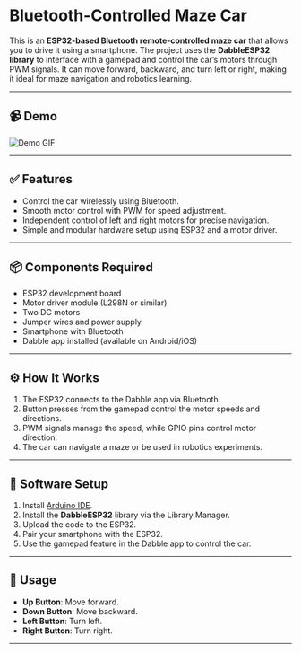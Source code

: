 # Bluetooth-Controlled Maze Car

This is an **ESP32-based Bluetooth remote-controlled maze car** that allows you to drive it using a smartphone. The project uses the **DabbleESP32 library** to interface with a gamepad and control the car’s motors through PWM signals. It can move forward, backward, and turn left or right, making it ideal for maze navigation and robotics learning.

---

## 📹 Demo

![Demo GIF](https://github.com/shettymahindra-l/Remote-controlled-Maze-Car/blob/7eb82bda9d149f623f12533d393f6a1ad6b19d3e/maze%20car.gif)


---

## ✅ Features

- Control the car wirelessly using Bluetooth.
- Smooth motor control with PWM for speed adjustment.
- Independent control of left and right motors for precise navigation.
- Simple and modular hardware setup using ESP32 and a motor driver.

---

## 📦 Components Required

- ESP32 development board  
- Motor driver module (L298N or similar)  
- Two DC motors  
- Jumper wires and power supply  
- Smartphone with Bluetooth  
- Dabble app installed (available on Android/iOS)

---

## ⚙ How It Works

1. The ESP32 connects to the Dabble app via Bluetooth.
2. Button presses from the gamepad control the motor speeds and directions.
3. PWM signals manage the speed, while GPIO pins control motor direction.
4. The car can navigate a maze or be used in robotics experiments.

---

## 📂 Software Setup

1. Install [Arduino IDE](https://www.arduino.cc/en/software).
2. Install the **DabbleESP32** library via the Library Manager.
3. Upload the code to the ESP32.
4. Pair your smartphone with the ESP32.
5. Use the gamepad feature in the Dabble app to control the car.

---

## 📖 Usage

- **Up Button**: Move forward.
- **Down Button**: Move backward.
- **Left Button**: Turn left.
- **Right Button**: Turn right.

---
